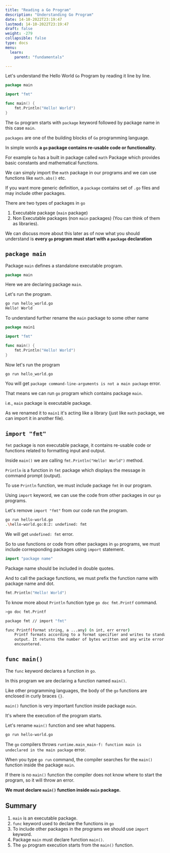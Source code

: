 ```yaml
---
title: "Reading a Go Program"
description: "Understanding Go Program"
date: 14-10-2022T23:19:47
lastmod: 14-10-2022T23:19:47
draft: false
weight: -279
collapsible: false
type: docs
menu:
  learn:
    parent: "fundamentals"

---
```


Let's understand the Hello World `Go` Program by reading it line by line.

```go
package main

import "fmt"

func main() {
    fmt.Println("Hello! World")
}
```

The `Go` program starts with `package` keyword followed by package name in this case `main`.

`packages` are one of the building blocks of `Go` programming language.

In simple words **a `go` package contains re-usable code or functionality.**

For example `Go` has a built in package called `math` Package which provides basic constants and mathematical functions.

We can simply import the `math` package in our programs and we can use functions like `math.abs()` etc. 

If you want more generic definition, a `package` contains set of `.go` files and may include other packages.

There are two types of packages in `go`

1. Executable package (`main` package)
2. Non Executable packages (non `main` packages) (You can think of them as libraries). 

We can discuss more about this later as of now what you should understand is **every `go` program must start with a `package` declaration**

## `package main`

Package `main` defines a standalone executable program. 

```go
package main
```
Here we are declaring package `main`. 

Let's run the program.

```bash
go run hello_world.go
Hello! World
```
To understand further rename the `main` package to some other name

```go
package main1

import "fmt"

func main() {
	fmt.Println("Hello! World")
}
```

Now let's run the program

```bash
go run hello_world.go
```

You will get `package command-line-arguments is not a main package` error. 

That means we can run `go` program which contains package `main`.

i.e., `main` package is executable package. 

As we renamed it to `main1` it's acting like a library (just like `math` package, we can import it in another file).

## `import "fmt"`

`fmt` package is non executable package, it contains re-usable code or functions related to formatting input and output.  

Inside `main()` we are calling `fmt.Println("Hello! World")` method. 

`Println` is a function in `fmt` package which displays the message in command prompt (output).

To use `Println` function, we must include package `fmt` in our program.

Using `import` keyword, we can use the code from other packages in our `go` programs. 

Let's remove `import "fmt"` from our code run the program.

```bash
go run hello-world.go
.\hello-world.go:8:2: undefined: fmt
```

We will get `undefined: fmt` error. 

So to use functions or code from other packages in `go` programs, we must include corresponding packages using `import` statement. 

```go
import "package name"
```

Package name should be included in double quotes. 

And to call the package functions, we must prefix the function name with package name and dot.

```go
fmt.Println("Hello! World")
```

To know more about `Println` function type `go doc fmt.Printf` command.

```bash
>go doc fmt.Printf

package fmt // import "fmt"

func Printf(format string, a ...any) (n int, err error)
    Printf formats according to a format specifier and writes to standard
    output. It returns the number of bytes written and any write error
    encountered.
```

## `func main()`

The `func` keyword declares a function in `go`. 

In this program we are declaring a function named `main()`.

Like other programming languages, the body of the `go` functions are enclosed in curly braces `{}`.

`main()` function is very important function inside package `main`.

It's where the execution of the program starts.

Let's rename `main()` function and see what happens.

```bash
go run hello-world.go
```

The `go` compilers throws `runtime.main_main·f: function main is undeclared in the main package` error.

When you type `go run` command, the compiler searches for the `main()` function inside the package `main`.

If there is no `main()` function the compiler does not know where to start the program, so it will throw an error.

**We must declare `main()` function inside `main` package.**

## Summary

1. `main` is an executable package.
2. `func` keyword used to declare the functions in `go`
3. To include other packages in the programs we should use `import` keyword.
4. Package `main` must declare function `main()`.
5. The `go` program execution starts from the `main()` function.